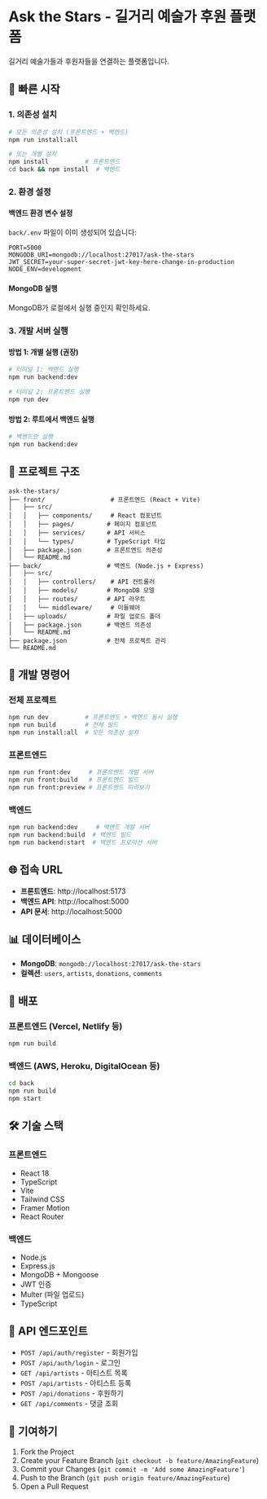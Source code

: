 # Ask the Stars - 길거리 예술가 후원 플랫폼

길거리 예술가들과 후원자들을 연결하는 플랫폼입니다.

## 🚀 빠른 시작

### 1. 의존성 설치
```bash
# 모든 의존성 설치 (프론트엔드 + 백엔드)
npm run install:all

# 또는 개별 설치
npm install          # 프론트엔드
cd back && npm install  # 백엔드
```

### 2. 환경 설정

#### 백엔드 환경 변수 설정
`back/.env` 파일이 이미 생성되어 있습니다:
```env
PORT=5000
MONGODB_URI=mongodb://localhost:27017/ask-the-stars
JWT_SECRET=your-super-secret-jwt-key-here-change-in-production
NODE_ENV=development
```

#### MongoDB 실행
MongoDB가 로컬에서 실행 중인지 확인하세요.

### 3. 개발 서버 실행

#### 방법 1: 개별 실행 (권장)
```bash
# 터미널 1: 백엔드 실행
npm run backend:dev

# 터미널 2: 프론트엔드 실행
npm run dev
```

#### 방법 2: 루트에서 백엔드 실행
```bash
# 백엔드만 실행
npm run backend:dev
```

## 📁 프로젝트 구조

```
ask-the-stars/
├── front/                  # 프론트엔드 (React + Vite)
│   ├── src/
│   │   ├── components/     # React 컴포넌트
│   │   ├── pages/         # 페이지 컴포넌트
│   │   ├── services/      # API 서비스
│   │   └── types/         # TypeScript 타입
│   ├── package.json       # 프론트엔드 의존성
│   └── README.md
├── back/                  # 백엔드 (Node.js + Express)
│   ├── src/
│   │   ├── controllers/    # API 컨트롤러
│   │   ├── models/        # MongoDB 모델
│   │   ├── routes/        # API 라우트
│   │   └── middleware/     # 미들웨어
│   ├── uploads/           # 파일 업로드 폴더
│   ├── package.json       # 백엔드 의존성
│   └── README.md
├── package.json           # 전체 프로젝트 관리
└── README.md
```

## 🔧 개발 명령어

### 전체 프로젝트
```bash
npm run dev          # 프론트엔드 + 백엔드 동시 실행
npm run build        # 전체 빌드
npm run install:all  # 모든 의존성 설치
```

### 프론트엔드
```bash
npm run front:dev     # 프론트엔드 개발 서버
npm run front:build   # 프론트엔드 빌드
npm run front:preview # 프론트엔드 미리보기
```

### 백엔드
```bash
npm run backend:dev     # 백엔드 개발 서버
npm run backend:build  # 백엔드 빌드
npm run backend:start  # 백엔드 프로덕션 서버
```

## 🌐 접속 URL

- **프론트엔드**: http://localhost:5173
- **백엔드 API**: http://localhost:5000
- **API 문서**: http://localhost:5000

## 📊 데이터베이스

- **MongoDB**: `mongodb://localhost:27017/ask-the-stars`
- **컬렉션**: `users`, `artists`, `donations`, `comments`

## 🚀 배포

### 프론트엔드 (Vercel, Netlify 등)
```bash
npm run build
```

### 백엔드 (AWS, Heroku, DigitalOcean 등)
```bash
cd back
npm run build
npm start
```

## 🛠️ 기술 스택

### 프론트엔드
- React 18
- TypeScript
- Vite
- Tailwind CSS
- Framer Motion
- React Router

### 백엔드
- Node.js
- Express.js
- MongoDB + Mongoose
- JWT 인증
- Multer (파일 업로드)
- TypeScript

## 📝 API 엔드포인트

- `POST /api/auth/register` - 회원가입
- `POST /api/auth/login` - 로그인
- `GET /api/artists` - 아티스트 목록
- `POST /api/artists` - 아티스트 등록
- `POST /api/donations` - 후원하기
- `GET /api/comments` - 댓글 조회

## 🤝 기여하기

1. Fork the Project
2. Create your Feature Branch (`git checkout -b feature/AmazingFeature`)
3. Commit your Changes (`git commit -m 'Add some AmazingFeature'`)
4. Push to the Branch (`git push origin feature/AmazingFeature`)
5. Open a Pull Request